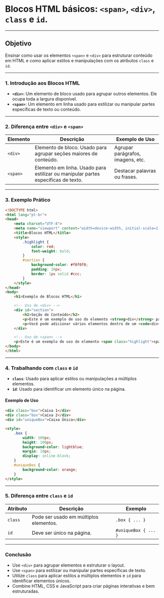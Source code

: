 # Blocos HTML básicos: **`<span>`, `<div>`, `class` e `id`**.

---

## **Objetivo**

Ensinar como usar os elementos `<span>` e `<div>` para estruturar conteúdo em HTML e como aplicar estilos e manipulações com os atributos `class` e `id`.

---

### **1. Introdução aos Blocos HTML**

- **`<div>`**: Um elemento de bloco usado para agrupar outros elementos. Ele ocupa toda a largura disponível.
- **`<span>`**: Um elemento em linha usado para estilizar ou manipular partes específicas de texto ou conteúdo.

---

### **2. Diferença entre `<div>` e `<span>`**

| **Elemento** | **Descrição** | **Exemplo de Uso** |
|--------------|---------------|---------------------|
| `<div>`      | Elemento de bloco. Usado para agrupar seções maiores de conteúdo. | Agrupar parágrafos, imagens, etc. |
| `<span>`     | Elemento em linha. Usado para estilizar ou manipular partes específicas de texto. | Destacar palavras ou frases. |

---

### **3. Exemplo Prático**

```html
<!DOCTYPE html>
<html lang="pt-br">
<head>
    <meta charset="UTF-8">
    <meta name="viewport" content="width=device-width, initial-scale=1.0">
    <title>Blocos HTML</title>
    <style>
        .highlight {
            color: red;
            font-weight: bold;
        }
        #section {
            background-color: #f0f0f0;
            padding: 10px;
            border: 1px solid #ccc;
        }
    </style>
</head>
<body>
    <h1>Exemplo de Blocos HTML</h1>

    <!-- Uso de <div> -->
    <div id="section">
        <h2>Seção de Conteúdo</h2>
        <p>Este é um exemplo de uso do elemento <strong>div</strong> para agrupar conteúdo.</p>
        <p>Você pode adicionar vários elementos dentro de um <code>div</code>.</p>
    </div>

    <!-- Uso de <span> -->
    <p>Este é um exemplo de uso do elemento <span class="highlight">span</span> para destacar partes específicas do texto.</p>
</body>
</html>
```

---

### **4. Trabalhando com `class` e `id`**

- **`class`**: Usado para aplicar estilos ou manipulações a múltiplos elementos.
- **`id`**: Usado para identificar um elemento único na página.

#### **Exemplo de Uso**

```html
<div class="box">Caixa 1</div>
<div class="box">Caixa 2</div>
<div id="uniqueBox">Caixa Única</div>

<style>
    .box {
        width: 100px;
        height: 100px;
        background-color: lightblue;
        margin: 10px;
        display: inline-block;
    }
    #uniqueBox {
        background-color: orange;
    }
</style>
```

---

### **5. Diferença entre `class` e `id`**

| **Atributo** | **Descrição** | **Exemplo** |
|--------------|---------------|-------------|
| `class`      | Pode ser usado em múltiplos elementos. | `.box { ... }` |
| `id`         | Deve ser único na página. | `#uniqueBox { ... }` |

---

### **Conclusão**

- Use `<div>` para agrupar elementos e estruturar o layout.
- Use `<span>` para estilizar ou manipular partes específicas de texto.
- Utilize `class` para aplicar estilos a múltiplos elementos e `id` para identificar elementos únicos.
- Combine HTML, CSS e JavaScript para criar páginas interativas e bem estruturadas.
